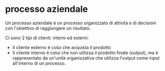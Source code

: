 # processo aziendale

Un processo aziendale è un processo organizzato di attività e di decisioni con l'obiettivo di raggiungere un risultato.

Ci sono 2 tipi di clienti: interni ed esterni:

-   Il cliente esterno è colui che acquista il prodotto
-   Il cliente interno è colui che non utilizza il prodotto finale (output), ma è rappresentato da un'unità organizzativa che utilizza l'output come input all'interno di un processo.

